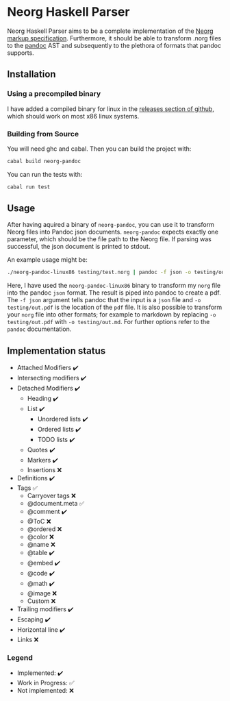 # Neorg Haskell Parser

Neorg Haskell Parser aims to be a complete implementation of the [Neorg markup specification](https://github.com/nvim-neorg/neorg/blob/main/docs/NFF-0.1-spec.md). Furthermore, it should be able to transform .norg files to the [pandoc](https://github.com/jgm/pandoc) AST and subsequently to the plethora of formats that pandoc supports.

## Installation

### Using a precompiled binary

I have added a compiled binary for linux in the [releases section of github](https://github.com/Simre1/neorg-haskell-parser/releases), which should work on most x86 linux systems.

### Building from Source

You will need ghc and cabal. Then you can build the project with:
```bash
cabal build neorg-pandoc
``` 

You can run the tests with:
```bash
cabal run test
```

## Usage

After having aquired a binary of `neorg-pandoc`, you can use it to transform Neorg files into Pandoc json documents. `neorg-pandoc` expects exactly one parameter, which should be the file path to the Neorg file. If parsing was successful, the json document is printed to stdout.

An example usage might be:
```bash
./neorg-pandoc-linux86 testing/test.norg | pandoc -f json -o testing/out.pdf
```

Here, I have used the `neorg-pandoc-linux86` binary to transform my `norg` file into the pandoc `json` format. The result is piped into pandoc to create a pdf. The `-f json` argument tells pandoc that the input is a `json` file  and `-o testing/out.pdf` is the location of the `pdf` file. It is also possible to transform your `norg` file into other formats; for example to markdown by replacing `-o testing/out.pdf` with `-o testing/out.md`. For further options refer to the `pandoc` documentation.

## Implementation status

- Attached Modifiers :heavy_check_mark: 
- Intersecting modifiers :heavy_check_mark: 
- Detached Modifiers :heavy_check_mark:
  - Heading :heavy_check_mark:
  - List :heavy_check_mark:
    - Unordered lists :heavy_check_mark:
    - Ordered lists :heavy_check_mark:
    - TODO lists :heavy_check_mark:
  - Quotes :heavy_check_mark: 
  - Markers :heavy_check_mark: 
  - Insertions :x:
- Definitions :heavy_check_mark:
- Tags :white_check_mark:
  - Carryover tags :x:
  - @document.meta :white_check_mark:
  - @comment :heavy_check_mark:  
  - @ToC :x:
  - @ordered :x:
  - @color :x:
  - @name :x:
  - @table :heavy_check_mark:  
  - @embed :heavy_check_mark: 
  - @code :heavy_check_mark:
  - @math :heavy_check_mark: 
  - @image :x:
  - Custom :x:
- Trailing modifiers :heavy_check_mark:
- Escaping :heavy_check_mark:
- Horizontal line :heavy_check_mark: 
- Links :x:

### Legend

- Implemented: :heavy_check_mark:
- Work in Progress: :white_check_mark: 
- Not implemented: :x:





